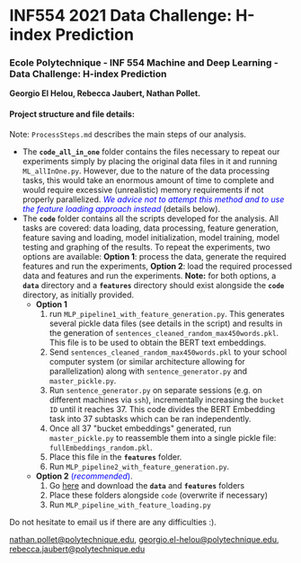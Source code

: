 # INF554 2021 Data Challenge: H-index Prediction
### Ecole Polytechnique - INF 554 Machine and Deep Learning - Data Challenge: H-index Prediction  
**Georgio El Helou, Rebecca Jaubert, Nathan Pollet.** 


#### Project structure and file details:
Note: ``ProcessSteps.md`` describes the main steps of our analysis.
* The **``code_all_in_one``** folder contains the files necessary to repeat our experiments simply by placing the original data files in it and running ``ML_allInOne.py``. However, due to the nature of the data processing tasks, this would take an enormous amount of time to complete and would require excessive (unrealistic) memory requirements if not properly parallelized. <span style="color:blue">*We advice not to attempt this method and to use the feature loading approach instead*</span> (details below).
* The **``code``** folder contains all the scripts developed for the analysis. All tasks are covered: data loading, data processing, feature generation, feature saving and loading, model initialization, model training, model testing and graphing of the results.
To repeat the experiments, two options are available: **Option 1**: process the data, generate the required features and run the experiments, **Option 2**: load the required processed data and features and run the experiments. 
**Note:** for both options, a **``data``** directory and a **``features``** directory should exist alongside the **``code``** directory, as initially provided.
    - **Option 1**
        1. run ``MLP_pipeline1_with_feature_generation.py``. This generates several pickle data files (see details in the script) and results in the generation of ``sentences_cleaned_random_max450words.pkl``. This file is to be used to obtain the BERT text embeddings.
        2. Send ``sentences_cleaned_random_max450words.pkl`` to your school computer system (or similar architecture allowing for parallelization) along with ``sentence_generator.py`` and ``master_pickle.py``.
        3. Run ``sentence_generator.py`` on separate sessions (e.g. on different machines via ``ssh``), incrementally increasing the ``bucket ID`` until it reaches 37. This code divides the BERT Embedding task into 37 subtasks which can be ran independently.
        4. Once all 37 "bucket embeddings" generated, run ``master_pickle.py`` to reassemble them into a single pickle file: ``fullEmbeddings_random.pkl``.
        5. Place this file in the **``features``** folder.
        6. Run ``MLP_pipeline2_with_feature_generation.py``.
    - **Option 2** <span style="color:blue">(*recommended*)</span>.
        1. Go [here](https://drive.google.com/drive/folders/1CDvV8U3VG0SWPUb1hqMhVmUhCs3TEucH) and download the **``data``** and **``features``** folders
        2. Place these folders alongside ``code`` (overwrite if necessary)
        3. Run ``MLP_pipeline_with_feature_loading.py``

Do not hesitate to email us if there are any difficulties :). 

nathan.pollet@polytechnique.edu, georgio.el-helou@polytechnique.edu, rebecca.jaubert@polytechnique.edu
